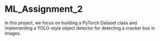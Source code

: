 # ML_Assignment_2
In this project, we focus on building a PyTorch Dataset class and implementing a YOLO-style object detector for detecting a cracker box in images.
